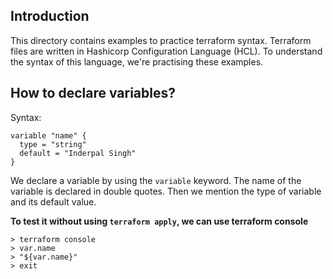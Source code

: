 ## Introduction
This directory contains examples to practice terraform syntax. Terraform files are written in Hashicorp Configuration Language (HCL). To understand the syntax of this language, we're practising these examples.

## How to declare variables?
Syntax: <br>
```
variable "name" {
  type = "string"
  default = "Inderpal Singh"
}
```

We declare a variable by using the `variable` keyword. The name of the variable is declared in double quotes. Then we mention the type of variable and its default value.

**To test it without using `terraform apply`, we can use terraform console** <br>
```
> terraform console
> var.name
> "${var.name}"
> exit
```
